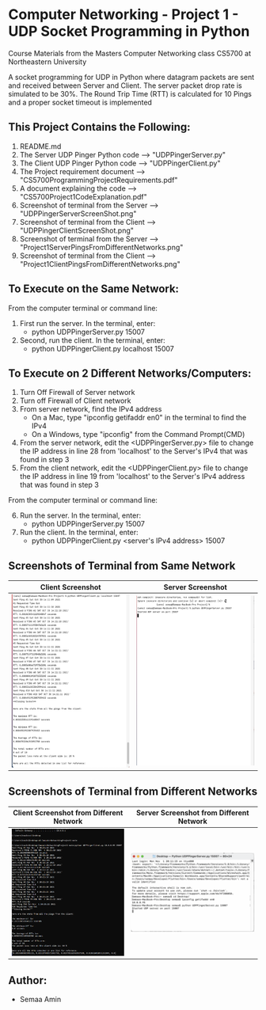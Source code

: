 # Computer Networking - Project 1 - UDP Socket Programming in Python
Course Materials from the Masters Computer Networking class CS5700 at Northeastern University

A socket programming for UDP in Python where datagram packets are sent and received between Server and Client. The server packet drop rate is simulated to be 30%.  The Round Trip Time (RTT) is calculated for 10 Pings and a proper socket timeout is implemented

## This Project Contains the Following:
1. README.md
2. The Server UDP Pinger Python code --> "UDPPingerServer.py"
3. The Client UDP Pinger Python code --> "UDPPingerClient.py"
4. The Project requirement document --> "CS5700ProgrammingProjectRequirements.pdf"
5. A document explaining the code --> "CS5700Project1CodeExplanation.pdf"
6. Screenshot of terminal from the Server --> "UDPPingerServerScreenShot.png"
7. Screenshot of terminal from the Client --> "UDPPingerClientScreenShot.png"
8. Screenshot of terminal from the Server --> "Project1ServerPingsFromDifferentNetworks.png"
9. Screenshot of terminal from the Client --> "Project1ClientPingsFromDifferentNetworks.png"

## To Execute on the Same Network: 
From the computer terminal or command line:
1. First run the server. In the terminal, enter:
   * python UDPPingerServer.py 15007
2. Second, run the client. In the terminal, enter:
   * python UDPPingerClient.py localhost 15007

## To Execute on 2 Different Networks/Computers: 
1. Turn Off Firewall of Server network
2. Turn off Firewall of Client network
3. From server network, find the IPv4 address
    * On a Mac, type "ipconfig getifaddr en0" in the terminal to find the IPv4
    * On a Windows, type "ipconfig" from the Command Prompt(CMD)
4. From the server network, edit the <UDPPingerServer.py> file to change the IP address in line 28 from 'localhost' to the Server's IPv4 that was found in step 3
5. From the client network, edit the <UDPPingerClient.py> file to change the IP address in line 19 from 'localhost' to the Server's IPv4 address that was found in step 3

From the computer terminal or command line:

6. Run the server. In the terminal, enter:
   * python UDPPingerServer.py 15007
7. Run the client. In the terminal, enter:
   * python UDPPingerClient.py <server's IPv4 address> 15007
 

## Screenshots of Terminal from Same Network

Client Screenshot          |  Server Screenshot
:-------------------------:|:-------------------------:
![Client Screenshot](https://github.com/coder-chick/ComputerNetworkingProject1/blob/main/UDPPingerClientScreenShot.png)  |  ![Server Screenshot](https://github.com/coder-chick/ComputerNetworkingProject1/blob/main/UDPPingerServerScreenShot.png)

## Screenshots of Terminal from Different Networks

Client Screenshot from Different Network          |  Server Screenshot from Different Network
:-------------------------:|:-------------------------:
![Client Screenshot from Different Network](https://github.com/coder-chick/ComputerNetworkingProject1/blob/main/Project1ClientPingsFromDifferentNetworks.png)  |  ![Server Screenshot from Different Network](https://github.com/coder-chick/ComputerNetworkingProject1/blob/main/Project1ServerPingsFromDifferentNetworks.png)

## Author:
* Semaa Amin


